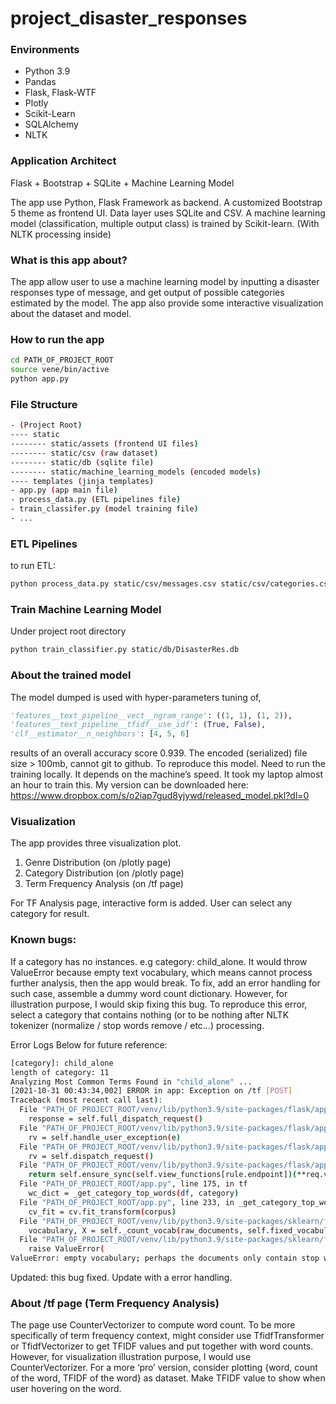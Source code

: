 # project\_disaster\_responses

### Environments
- Python 3.9
- Pandas
- Flask, Flask-WTF
- Plotly
- Scikit-Learn
- SQLAlchemy
- NLTK

### Application Architect
Flask + Bootstrap + SQLite + Machine Learning Model

The app use Python, Flask Framework as backend. 
A customized Bootstrap 5 theme as frontend UI. 
Data layer uses SQLite and CSV. 
A machine learning model (classification, multiple output class) is trained by Scikit-learn. (With NLTK processing inside)

### What is this app about?
The app allow user to use a machine learning model by inputting a disaster responses type of message, and get output of possible categories estimated by the model. 
The app also provide some interactive visualization about the dataset and model. 




### How to run the app
```bash
cd PATH_OF_PROJECT_ROOT
source vene/bin/active
python app.py
```

### File Structure
```bash
- (Project Root)
---- static
-------- static/assets (frontend UI files)
-------- static/csv (raw dataset)
-------- static/db (sqlite file)
-------- static/machine_learning_models (encoded models)
---- templates (jinja templates)
- app.py (app main file)
- process_data.py (ETL pipelines file)
- train_classifer.py (model training file)
- ...
```


### ETL Pipelines
to run ETL:
```bash
python process_data.py static/csv/messages.csv static/csv/categories.csv static/db/DisasterRes.db
```


### Train Machine Learning Model
Under project root directory
```bash
python train_classifier.py static/db/DisasterRes.db
```




### About the trained model
The model dumped is used with hyper-parameters tuning of, 
```python
'features__text_pipeline__vect__ngram_range': ((1, 1), (1, 2)),
'features__text_pipeline__tfidf__use_idf': (True, False),
'clf__estimator__n_neighbors': [4, 5, 6]
```

results of an overall accuracy score 0.939.
The encoded (serialized) file size \> 100mb, cannot git to github. 
To reproduce this model. Need to run the training locally. 
It depends on the machine’s speed. It took my laptop almost an hour to train this. 
My version can be downloaded here: https://www.dropbox.com/s/o2iap7gud8yjywd/released_model.pkl?dl=0



### Visualization
The app provides three visualization plot. 
1. Genre Distribution (on /plotly page)
2. Category Distribution (on /plotly page)
3. Term Frequency Analysis (on /tf page)

For TF Analysis page, interactive form is added. User can select any category for result. 


### Known bugs:
If a category has no instances. e.g category: child\_alone. 
It would throw ValueError because empty text vocabulary, which means cannot process further analysis, then the app would break. 
To fix, add an error handling for such case, assemble a dummy word count dictionary. However, for illustration purpose, I would skip fixing this bug. To reproduce this error, select a category that contains nothing (or to be nothing after NLTK tokenizer (normalize / stop words remove / etc…) processing. 

Error Logs Below for future reference: 
```bash
[category]: child_alone
length of category: 11
Analyzing Most Common Terms Found in "child_alone" ...
[2021-10-31 00:43:34,002] ERROR in app: Exception on /tf [POST]
Traceback (most recent call last):
  File "PATH_OF_PROJECT_ROOT/venv/lib/python3.9/site-packages/flask/app.py", line 2073, in wsgi_app
    response = self.full_dispatch_request()
  File "PATH_OF_PROJECT_ROOT/venv/lib/python3.9/site-packages/flask/app.py", line 1518, in full_dispatch_request
    rv = self.handle_user_exception(e)
  File "PATH_OF_PROJECT_ROOT/venv/lib/python3.9/site-packages/flask/app.py", line 1516, in full_dispatch_request
    rv = self.dispatch_request()
  File "PATH_OF_PROJECT_ROOT/venv/lib/python3.9/site-packages/flask/app.py", line 1502, in dispatch_request
    return self.ensure_sync(self.view_functions[rule.endpoint])(**req.view_args)
  File "PATH_OF_PROJECT_ROOT/app.py", line 175, in tf
    wc_dict = _get_category_top_words(df, category)
  File "PATH_OF_PROJECT_ROOT/app.py", line 233, in _get_category_top_words
    cv_fit = cv.fit_transform(corpus)
  File "PATH_OF_PROJECT_ROOT/venv/lib/python3.9/site-packages/sklearn/feature_extraction/text.py", line 1330, in fit_transform
    vocabulary, X = self._count_vocab(raw_documents, self.fixed_vocabulary_)
  File "PATH_OF_PROJECT_ROOT/venv/lib/python3.9/site-packages/sklearn/feature_extraction/text.py", line 1220, in _count_vocab
    raise ValueError(
ValueError: empty vocabulary; perhaps the documents only contain stop words
```
Updated: this bug fixed. Update with a error handling. 




### About /tf page (Term Frequency Analysis)
The page use CounterVectorizer to compute word count. 
To be more specifically of term frequency context, might consider use TfidfTransformer or TfidfVectorizer to get TFIDF values and put together with word counts. 
However, for visualization illustration purpose, I would use CounterVectorizer. 
For a more ‘pro’ version, consider plotting {word, count of the word, TFIDF of the word} as dataset. Make TFIDF value to show when user hovering on the word. 